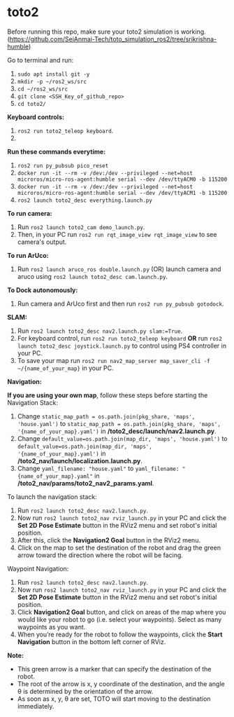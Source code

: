 # toto2

Before running this repo, make sure your toto2 simulation is working. (https://github.com/SeiAnmai-Tech/toto_simulation_ros2/tree/srikrishna-humble)

Go to terminal and run:
1. `sudo apt install git -y`
2. `mkdir -p ~/ros2_ws/src`
3. `cd ~/ros2_ws/src`
4. `git clone <SSH_Key_of_github_repo>`
5. `cd toto2/`

**Keyboard controls:** 
1. `ros2 run toto2_teleop keyboard`.
2. 

**Run these commands everytime:** 
1. `ros2 run py_pubsub pico_reset`
2. `docker run -it --rm -v /dev:/dev --privileged --net=host microros/micro-ros-agent:humble serial --dev /dev/ttyACM0 -b 115200`
3. `docker run -it --rm -v /dev:/dev --privileged --net=host microros/micro-ros-agent:humble serial --dev /dev/ttyACM1 -b 115200`
4. `ros2 launch toto2_desc everything.launch.py`

**To run camera:**
1. Run `ros2 launch toto2_cam demo_launch.py`. 
2. Then, in your PC run `ros2 run rqt_image_view rqt_image_view` to see camera's output.

**To run ArUco:**
1. Run `ros2 launch aruco_ros double.launch.py` (OR) launch camera and aruco using `ros2 launch toto2_desc cam.launch.py`. 

**To Dock autonomously:**
1. Run camera and ArUco first and then run `ros2 run py_pubsub gotodock`.

**SLAM:** 

1. Run `ros2 launch toto2_desc nav2.launch.py slam:=True`.
2. For keyboard control, run `ros2 run toto2_teleop keyboard` **OR** run `ros2 launch toto2_desc joystick.launch.py` to control using PS4 controller in your PC.
3. To save your map run `ros2 run nav2_map_server map_saver_cli -f ~/{name_of_your_map}` in your PC.

**Navigation:**

**If you are using your own map**, follow these steps before starting the Navigation Stack:

1. Change `static_map_path = os.path.join(pkg_share, 'maps', 'house.yaml')` to `static_map_path = os.path.join(pkg_share, 'maps', '{name_of_your_map}.yaml')` in **/toto2_desc/launch/nav2.launch.py**.
2. Change `default_value=os.path.join(map_dir, 'maps', 'house.yaml')` to `default_value=os.path.join(map_dir, 'maps', '{name_of_your_map}.yaml')` in **/toto2_nav/launch/localization.launch.py**.
3. Change `yaml_filename: "house.yaml"` to `yaml_filename: "{name_of_your_map}.yaml"` in **/toto2_nav/params/toto2_nav2_params.yaml**.

To launch the navigation stack:

1. Run `ros2 launch toto2_desc nav2.launch.py`.
2. Now run `ros2 launch toto2_nav rviz_launch.py` in your PC and click the **Set 2D Pose Estimate** button in the RViz2 menu and set robot's initial position.
3. After this, click the **Navigation2 Goal** button in the RViz2 menu.
4. Click on the map to set the destination of the robot and drag the green arrow toward the direction where the robot will be facing.

Waypoint Navigation:

1. Run `ros2 launch toto2_desc nav2.launch.py`.
2. Now run `ros2 launch toto2_nav rviz_launch.py` in your PC and click the **Set 2D Pose Estimate** button in the RViz2 menu and set robot's initial position.
3. Click **Navigation2 Goal** button, and click on areas of the map where you would like your robot to go (i.e. select your waypoints). Select as many waypoints as you want.
5. When you’re ready for the robot to follow the waypoints, click the **Start Navigation** button in the bottom left corner of RViz.

**Note:** 
* This green arrow is a marker that can specify the destination of the robot.
* The root of the arrow is x, y coordinate of the destination, and the angle θ is determined by the orientation of the arrow.
* As soon as x, y, θ are set, TOTO will start moving to the destination immediately.
